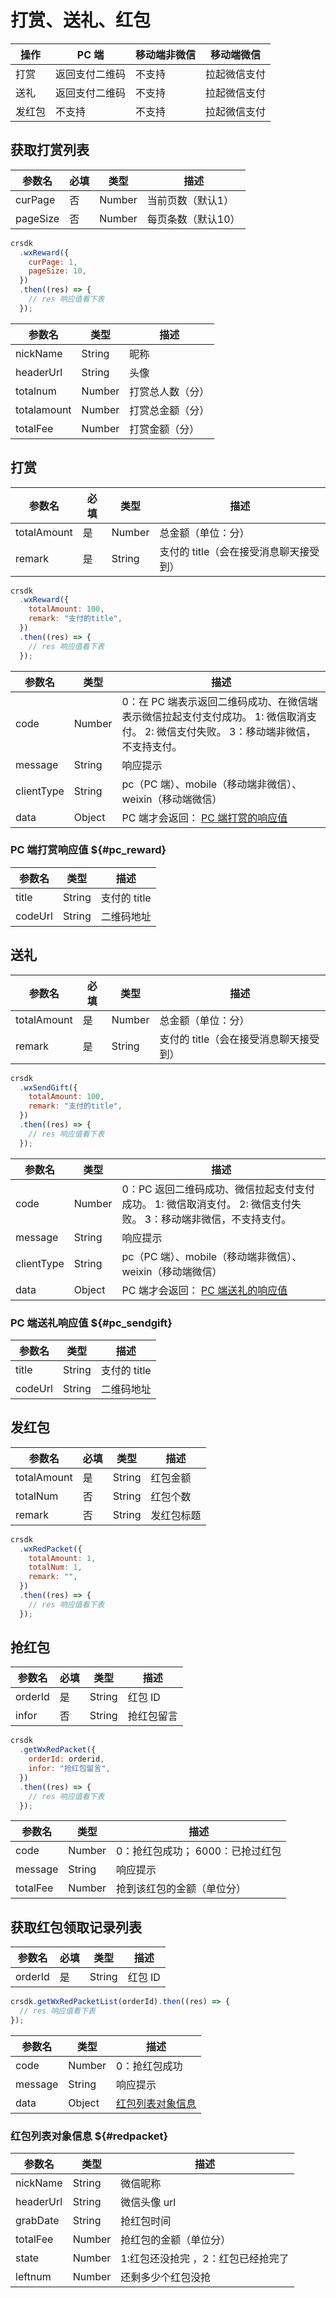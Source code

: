 # 打赏、送礼、红包

| 操作   | PC 端          | 移动端非微信 | 移动端微信   |
| ------ | -------------- | ------------ | ------------ |
| 打赏   | 返回支付二维码 | 不支持       | 拉起微信支付 |
| 送礼   | 返回支付二维码 | 不支持       | 拉起微信支付 |
| 发红包 | 不支持         | 不支持       | 拉起微信支付 |

## 获取打赏列表

| 参数名      | 必填 | 类型   | 描述                                   |
| ----------- | ---- | ------ | -------------------------------------- |
| curPage | 否   | Number | 当前页数（默认1）                     |
| pageSize| 否   | Number | 每页条数（默认10） |

```js
crsdk
  .wxReward({
    curPage: 1,
    pageSize: 10,
  })
  .then((res) => {
    // res 响应值看下表
  });
```

| 参数名  | 类型   | 描述         |
| ------- | ------ | ------------ |
| nickName   | String | 昵称 |
| headerUrl | String | 头像   |
| totalnum | Number | 打赏总人数（分）   |
| totalamount | Number | 打赏总金额（分）  |
| totalFee | Number | 打赏金额（分）   |


## 打赏

| 参数名      | 必填 | 类型   | 描述                                   |
| ----------- | ---- | ------ | -------------------------------------- |
| totalAmount | 是   | Number | 总金额（单位：分）                     |
| remark      | 是   | String | 支付的 title（会在接受消息聊天接受到） |

```js
crsdk
  .wxReward({
    totalAmount: 100,
    remark: "支付的title",
  })
  .then((res) => {
    // res 响应值看下表
  });
```

| 参数名     | 类型   | 描述                                                                                                                                |
| ---------- | ------ | ----------------------------------------------------------------------------------------------------------------------------------- |
| code       | Number | 0：在 PC 端表示返回二维码成功、在微信端表示微信拉起支付支付成功。 1: 微信取消支付。 2: 微信支付失败。 3：移动端非微信，不支持支付。 |
| message    | String | 响应提示                                                                                                                            |
| clientType | String | pc（PC 端）、mobile（移动端非微信）、weixin（移动端微信）                                                                           |
| data       | Object | PC 端才会返回： [PC 端打赏的响应值](reward#pc_reward)                                                                               |

### PC 端打赏响应值 ${#pc_reward}

| 参数名  | 类型   | 描述         |
| ------- | ------ | ------------ |
| title   | String | 支付的 title |
| codeUrl | String | 二维码地址   |

## 送礼

| 参数名      | 必填 | 类型   | 描述                                   |
| ----------- | ---- | ------ | -------------------------------------- |
| totalAmount | 是   | Number | 总金额（单位：分）                     |
| remark      | 是   | String | 支付的 title（会在接受消息聊天接受到） |

```js
crsdk
  .wxSendGift({
    totalAmount: 100,
    remark: "支付的title",
  })
  .then((res) => {
    // res 响应值看下表
  });
```

| 参数名     | 类型   | 描述                                                                                                           |
| ---------- | ------ | -------------------------------------------------------------------------------------------------------------- |
| code       | Number | 0：PC 返回二维码成功、微信拉起支付支付成功。 1: 微信取消支付。 2: 微信支付失败。 3：移动端非微信，不支持支付。 |
| message    | String | 响应提示                                                                                                       |
| clientType | String | pc（PC 端）、mobile（移动端非微信）、weixin（移动端微信）                                                      |
| data       | Object | PC 端才会返回： [PC 端送礼的响应值](reward#pc_sendgift)                                                        |

### PC 端送礼响应值 ${#pc_sendgift}

| 参数名  | 类型   | 描述         |
| ------- | ------ | ------------ |
| title   | String | 支付的 title |
| codeUrl | String | 二维码地址   |

## 发红包

| 参数名      | 必填 | 类型   | 描述       |
| ----------- | ---- | ------ | ---------- |
| totalAmount | 是   | String | 红包金额   |
| totalNum    | 否   | String | 红包个数   |
| remark      | 否   | String | 发红包标题 |

```js
crsdk
  .wxRedPacket({
    totalAmount: 1,
    totalNum: 1,
    remark: "",
  })
  .then((res) => {
    // res 响应值看下表
  });
```

## 抢红包

| 参数名  | 必填 | 类型   | 描述       |
| ------- | ---- | ------ | ---------- |
| orderId | 是   | String | 红包 ID    |
| infor   | 否   | String | 抢红包留言 |

```js
crsdk
  .getWxRedPacket({
    orderId: orderid,
    infor: "抢红包留言",
  })
  .then((res) => {
    // res 响应值看下表
  });
```

| 参数名   | 类型   | 描述                             |
| -------- | ------ | -------------------------------- |
| code     | Number | 0：抢红包成功； 6000：已抢过红包 |
| message  | String | 响应提示                         |
| totalFee | Number | 抢到该红包的金额（单位分）       |

## 获取红包领取记录列表

| 参数名  | 必填 | 类型   | 描述    |
| ------- | ---- | ------ | ------- |
| orderId | 是   | String | 红包 ID |

```js
crsdk.getWxRedPacketList(orderId).then((res) => {
  // res 响应值看下表
});
```

| 参数名  | 类型   | 描述                                 |
| ------- | ------ | ------------------------------------ |
| code    | Number | 0：抢红包成功                        |
| message | String | 响应提示                             |
| data    | Object | [红包列表对象信息](reward#redpacket) |

### 红包列表对象信息 ${#redpacket}

| 参数名    | 类型   | 描述                               |
| --------- | ------ | ---------------------------------- |
| nickName  | String | 微信昵称                           |
| headerUrl | String | 微信头像 url                       |
| grabDate  | String | 抢红包时间                         |
| totalFee  | Number | 抢红包的金额（单位分）             |
| state     | Number | 1:红包还没抢完 ，2：红包已经抢完了 |
| leftnum   | Number | 还剩多少个红包没抢                 |
